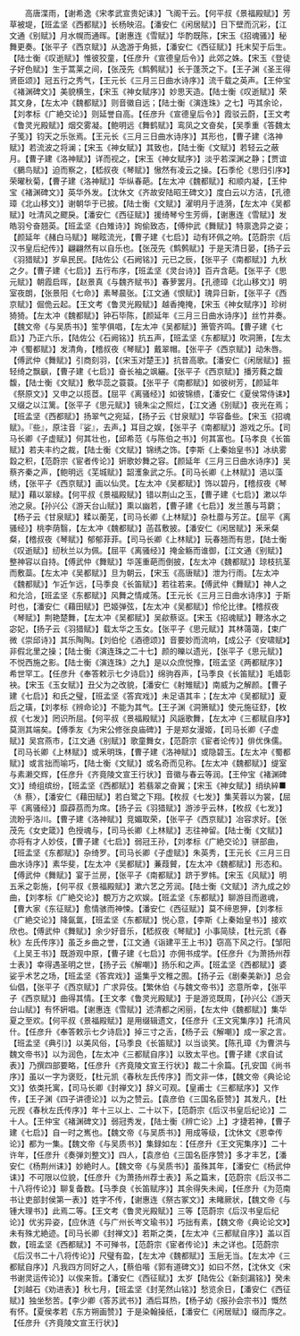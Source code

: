 <!-- { "loadSidebar": true } -->
　　高唐渫雨，【谢希逸《宋孝武宣贵妃诔》】飞阁干云。【何平叔《景福殿赋》】芳草被堤，【班孟坚《西都赋》】长杨映沼。【潘安仁《闲居赋》】日下壁而沉彩，【江文通《别赋》】月水幌而通晖。【谢惠连《雪赋》】华酌既陈，【宋玉《招魂骚》】秘舞更奏。【张平子《西京赋》】从逸游于角抵，【潘安仁《西征赋》】托末契于后生。【陆士衡《叹逝赋》】惟彼狡童，【任彦升《宣德皇后令》】此郊之姝。【宋玉《登徒子好色赋》】生于蒿莱之间，【张茂先《鹪鹩赋》】长于蓬茨之下。【王子渊《圣王得贤臣颂》】冠五行之秀气，【王元长《三月三日曲水诗序》】流千载之英声。【王仲宝《褚渊碑文》】美貌横生，【宋玉《神女赋序》】妙思天造。【陆士衡《叹逝赋》】荣其文身，【左太冲《魏都赋》】则音徽自远；【陆士衡《演连珠》之七】丏其余论，【刘孝标《广絶交论》】则延誉自高。【任彦升《宣德皇后令》】霞驳云蔚，【王文考《鲁灵光殿赋》】烟交雾凝。【鲍明远《舞鹤赋》】鸾凤之文奋矣，【吴季重《答魏太子笺》】钧天之乐张焉。【王元长《三月三日曲水诗序》】其形也，【曹子建《洛神赋》】若流波之将澜；【宋玉《神女赋》】其致也，【陆士衡《文赋》】若轻云之蔽月。【曹子建《洛神赋》】详而视之，【宋玉《神女赋序》】淡乎若深渊之静；【贾谊《鵩鸟赋》】迫而察之，【嵇叔夜《琴赋》】慠然有凌云之操。【石季伦《思归引序》】荣曜秋菊，【曹子建《洛神赋》】华纵春葩。【左太冲《魏都赋》】和顺内凝，【王仲宝《褚渊碑文》】英华外发。【沈休文《齐故安陆昭王碑文》】度白云以方洁，【孔德璋《北山移文》】谢朝华于已披。【陆士衡《文赋》】濯明月于涟漪，【左太冲《吴都赋》】吐清风之飂戾。【潘安仁《西征赋》】援绮琴兮生芳缛，【谢惠连《雪赋》】发皓羽兮奋翘英。【班孟坚《白雉诗》】姰偷致态，【傅仲武《舞赋》】特禀逸异之姿；【颜延年《赭白马赋》】睇眩流光，【曹子建《七启》】动有环佩之响。【范蔚宗《后汉书皇后纪传》】翩翩然有以自乐也。【张茂先《鹪鹩赋》】于是天清日晏，【扬子云《羽猎赋》】岁阜民民。【陆佐公《石阙铭》】元已之辰，【张平子《南都赋》】九秋之夕。【曹子建《七启》】五行布序，【班孟坚《灵台诗》】百卉含葩。【张平子《思元赋》】朝霞启晖，【赵景真《与魏齐赋书》】春萝罢月。【孔德璋《北山移文》】明室夜朗，【张景阳《七命》】素琴晨张。【江文通《恨赋》】瑰异日新，【张平子《西京赋》】倔佹云起。【王文考《鲁灵光殿赋》】越香掩掩，【宋玉《神女赋序》】珍树猗猗。【左太冲《魏都赋》】钟石毕陈，【颜延年《三月三日曲水诗序》】丝竹并奏。【魏文帝《与吴质书》】笙竽俱唱，【左太冲《吴都赋》】箫管齐鸣。【曹子建《七启》】乃正六乐，【陆佐公《石阙铭》】抗五声，【班孟坚《东都赋》】吹洞箫，【左太冲《蜀都赋》】发清角，【稽叔夜《琴赋》】戴翠帽。【张平子《西京赋》】动朱唇。【傅武仲《舞赋》】引商刻羽，【《宋玉对楚王》】抗昔高歌。【潘安仁《闲居赋》】振轻绮之飘飖，【曹子建《七启》】奋长袖之飒纚。【张平子《西京赋》】播芳蕤之馥馥，【陆士衡《文赋》】敷华蕊之蓑蓑。【张平子《南都赋》】如彼树芳，【颜延年《祭原文》】又申之以揽茝。【屈平《离骚经》】如彼锦缋，【潘安仁《夏侯常侍诔》】又缀之以江篱。【张平子《思元赋》】镜朱尘之照烂，【江文通《别赋》】夜光在焉；【班孟坚《西都赋》】扬翠气之宛延，【扬子云《甘泉赋》】华容备些。【宋玉《招魂赋》。『些』，原注音『娑』，去声。】耳目之娱，【张平子《南都赋》】游戏之乐。【司马长卿《子虚赋》】何其壮也，【邱希范《与陈伯之书》】何其富也。【马孝良《长笛赋》】若夫丰约之裁，【陆士衡《文赋》】锦绣之饰。【李斯《上秦始皇书》】冰纨雾縠之积，【范蔚宗《宦者传论》】姸歌妙舞之容。【颜延年《三月三日曲水诗序》】吴蔡齐秦之声，【鲍明远《芜城赋》】韶濩象武之乐。【司马长卿《上林赋》】浥以藻绣，【张平子《西京赋》】画以仙灵。【左太冲《吴都赋》】饰以碧丹，【稽叔夜《琴赋》】藉以翠緑。【何平叔《景福殿赋》】错以荆山之玉，【曹子建《七启》】漱以华池之泉。【孙兴公《游天台山赋》】熏以幽若，【曹子建《七启》】发兰蕙与芎藭；【杨子云《甘泉赋》】糅以蘅芜，【司马长卿《上林赋》】杂杜蘼与芳芷。【屈平《离骚经》】桃李荫翳，【左太冲《魏都赋》】菡萏敷披。【潘安仁《闲居赋》】釆釆粲粲，【稽叔夜《琴赋》】郁郁菲菲。【司马长卿《上林赋》】玩春翘而有思，【陆士衡《叹逝赋》】纫秋兰以为佩。【屈平《离骚经》】掩金觞而谁御，【江文通《别赋》】整神容以自持。【傅武仲《舞赋》】华莲重葩而倒披，【左太冲《魏都赋》】琼枝抗茎而敷蘂。【左太冲《吴都赋》】旦为朝云，【宋玉《高唐赋》】泄为行雨。【左太冲《魏都赋》】乍近乍远，【马季良《长笛赋》】若往若来。【傅武仲《舞赋》】神人之和允洽，【班孟坚《东都赋》】风舞之情咸荡。【王元长《三月三日曲水诗序》】于斯时也，【潘安仁《藉田赋》】巴姬弹弦，【左太冲《吴都赋》】伶伦比律。【稽叔夜《琴赋》】荆艳楚舞，【左太冲《吴都赋》】吴歈蔡讴。【宋玉《招魂赋》】鞭洛水之宓妃，【扬子云《羽猎赋》】载太华之玉女。【张平子《思元赋》】其林蔼蔼，【束广微《崇邱诗》】其乐陶陶。【刘伯伦《酒德颂》】音要妙而流响，【成公子《安啸赋》】非假北里之操；【陆士衡《演连珠之二十七】颜的皪以遗光，【张平子《思元赋》】不悦西施之影。【陆士衡《演连珠》之九】是以众庶悦豫，【班孟坚《两都赋序》】希世罕工。【任彦升《奉答敕示七夕诗启》】绵驹吞声，【马季良《长笛赋》】毛嫱彰袂。【宋玉《玉女赋》】丑父为之改貌，【潘安仁《射雉赋》】南威为之解颜。【曹子建《七启》】和氏之璧，【班孟坚《答宾戏》】未足语其丰；【左太冲《吴都赋》】夏后之璜，【刘孝标《辨命论》】不能为其气。【王子渊《洞箫赋》】使元施征舒，【枚叔《七发》】罔识所屈。【何平叔《景福殿赋》】风謡歌舞，【左太冲《三都赋自序》】莫测其端矣。【傅季友《为宋公修张良庙碑》】于是郑女漫姬，【司马长卿《子虚赋》】吴宫燕市，【江文通《别赋》】歌童舞女，【范蔚宗《宦者论传》】俳优侏儒。【司马长卿《上林赋》】或釆明珠，【曹子建《洛神赋》】或隐碧玉。【左太冲《蜀都赋》】或言拙而喻巧，【陆士衡《文赋》】或名奇而见称。【左太冲《魏都赋》】缇室与素濑交辉，【任彦升《齐竟陵文宣王行状》】音徽与春云等润。【王仲宝《褚渊碑文》】绮组缤纷，【班孟坚《西都赋》】若翡翠之奋翼；【宋玉《神女赋》】绡纨綷■〈糹蔡〉，【潘安仁《藉田赋》】若白鹭之下翔。【枚叔《七发》】集芙蓉以为裳，【屈平《离骚经》】靡薜茘而为席。【扬子云《羽猎赋》】游涉乎云林，【枚叔《七发》】流盼乎洛川。【曹子建《洛神赋》】竞媚取荣，【张平子《西京赋》】冶容求好。【张茂先《女史箴》】色授魂与，【司马长卿《上林赋》】志往神留。【陆士衡《文赋》】亦将有才人妙伎，【曹子建《七启》】弱冠王孙，【刘孝标《广絶交论》】骈部曲，【班孟坚《东都赋》】杂绮罗。【司马长卿《子虚赋》】朱英秀，【王元长《三月三日曲水诗序》】素华斐，【左太冲《吴都赋》】蒹葭贙，【左太冲《魏都赋》】形态和。【傅武仲《舞赋》】宴于兰房，【张平子《南都赋》】跻于罗帏。【宋玉《风赋》】明五釆之彰施，【何平叔《景福殿赋》】漱六艺之芳润。【陆士衡《文赋》】济九成之妙曲，【刘孝标《广絶交论》】覩万方之欢娱。【班孟坚《东都赋》】聊游目而遨魂，【曹大家《东征赋》】愈情骇而神悚。【潘安仁《西征赋》】莫不缔恩狎，【刘孝标《广絶交论》】降氤氲，【班孟坚《东都赋》】悦心意，【李斯《上秦始皇书》】接欢欣也。【傅武仲《舞赋》】余少好音乐，【嵇叔夜《琴赋》】小事简牍，【杜元凯《春秋》左氏传序》】虽乏乡曲之誉，【江文通《诣建平王上书》】窃高下风之行。【邹阳《上吴王书》】既游观中原，【曹子建《七启》】亦佣书成学。【任彦升《为萧扬州荐士表》】幸得遇圣明之世，【扬子云《解嘲》】扬乐和之声。【班孟坚《西都赋》】婆娑乎术艺之场，【班孟坚《答宾戏》】遥集乎文稚之囿。【扬子云《剧秦美新》】总会仙倡，【张平子《西京赋》】广求异伎。【繁休伯《与魏文帝书》】恣意所幸，【张平子《西京赋》】曲得其情。【王文孝《鲁灵光殿赋》】于是游览既周，【孙兴公《游天台山赋》】有怀姸唱。【谢惠连《雪赋》】述清都之闲丽，【左太仲《魏都赋》】集华夏之至欢。【何平叔《景福殿赋》】是用缀辑遗文，【任彦升《王文宪集序》】托清风什。【任彦升《奉答敕示七夕诗启》】掉三寸之舌，【杨子云《解嘲》】成一家之言。【班孟坚《典引》】以美风俗，【马季良《长笛赋》】以当谈笑。【陈孔璋《为曹洪与魏文帝书》】以为润色，【左太冲《三都赋自序》】以致太平也。【曹子建《求自试表》】乃撰四部要略，【任彦升《齐竟陵文宣王行状》】裁二十余篇。【孔安国《尚书序》】虽以一字为褒贬，【杜元凯《春秋左氏传序》】而文非一体，【魏文帝《典论论文》】依类托寓，【司马长卿《封禅文》】辞义可观。【皇甫士《三都赋序》】又作传，【王子渊《四子讲德论》】以为之赞云。【袁彦伯《三国名臣赞》】其发凡，【杜元觊《春秋左氏传序》】年十三以上、二十以下，【范蔚宗《后汉书皇后纪论》】二十人。【王仲宝《褚渊碑文》】弱冠秀发，【陆士衡《辨亡论》上】才捷若神，【曹子建《七启》】自一时之嶲也。【魏文帝《与吴质书》】用成等级，【沈休文《恩幸传论》】都为一集。【魏文帝《与吴质书》】集録如左：【任彦升《王文宪集序》】二十许年，【任彦升《奏弹刘整文》】四人，【袁彦伯《三国名臣序赞》】多才丰艺，【潘安仁《杨荆州诔》】妙絶时人。【魏文帝《与吴质书》】虽殊其年，【潘安仁《杨武仲诔》】不可限以位貌，【任彦升《为萧扬州荐士表》】系之篇末，【范蔚宗《后汉书二十八将传论》】聊复备数。【马季良《长笛赋序》】其余得失未闻，【任彦升《为范南书让吏部封侯第一表》】姓字不传，【谢惠连《祭古冢文》】未睹厥状，【魏文帝《与锺大理书》】此焉二等。【王文考《鲁灵光殿赋》】三等【范蔚宗《后汉书皇后纪论》】优劣异姿，【应休涟《与广州长岑文瑜书》】巧拙有素，【魏文帝《典论论文》】未有殊尤絶迹。【司马长卿《封禅文》】若斯之类，【左太冲《三都赋自序》】盖以百数，【班孟坚《西都赋》】不可殚书，【范蔚宗《宦者传论》】未之详也。【范蔚宗《后汉书二十八将传论》】尺璧有盈，【左太冲《魏都赋》】玉巵无当。【左太冲《三都赋自序》】凡我四方同好之人，【蔡伯喈《郭有道碑文》】如曰不然，【沈休文《宋书谢灵运传论》】以俟来哲。【潘安仁《西征赋》】太岁【陆佐公《新刻漏铭》】癸未【刘越石《劝进表》】秋七月，【班孟坚《封芜然山铭》】愁览余日，【潘安仁《西征赋》】独坐愁苦。【李少卿《答苏武书》】酒后耳热，【杨子幼《报孙会宗书》】慨然有怀。【夏侯孝若《东方朔画赞》】于是染翰操纸，【潘安仁《闲居赋》】缀而序之。【任彦升《齐竟陵文宣王行状》】 
